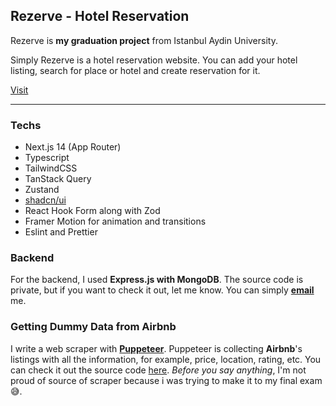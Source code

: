 ## Rezerve - Hotel Reservation

Rezerve is **my graduation project** from Istanbul Aydin University. 

Simply Rezerve is a hotel reservation website. You can add your hotel listing, search for place or hotel and create reservation for it.

[Visit](https://rezerve-five.vercel.app)

---

### Techs
- Next.js 14 (App Router)
- Typescript
- TailwindCSS
- TanStack Query
- Zustand
- [shadcn/ui](https://github.com/shadcn-ui/ui)
- React Hook Form along with Zod
- Framer Motion for animation and transitions
- Eslint and Prettier

### Backend
For the backend, I used **Express.js with MongoDB**. The source code is private, but if you want to check it out, let me know. You can simply [**email**](mailto:yusufcan.yilmaz@outlook.com) me.

### Getting Dummy Data from Airbnb
I write a web scraper with [**Puppeteer**](https://pptr.dev/). Puppeteer is collecting **Airbnb**'s listings with all the information, for example, price, location, rating, etc. You can check it out the source code [here](https://github.com/YusufcanY/hotel-scraping). _Before you say anything_, I'm not proud of source of scraper because i was trying to make it to my final exam 😅.
